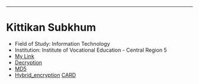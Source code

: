 
---
# Kittikan Subkhum
+ Field of Study: Information Technology
+ Institution: Institute of Vocational Education - Central Region 5
+ [My Link](HelloWorld)
+ [Decryption](Decryption)
+ [MD5](MD5)
+ [Hybrid_encryption](Hybrid_encryption)
 [CARD](HPN)
